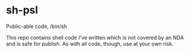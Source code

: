 sh-psl
======

Public-able code, /bin/sh

This repo contains shell code I've written which is not covered by an NDA and is safe for publish. 
As with all code, though, use at your own risk.
